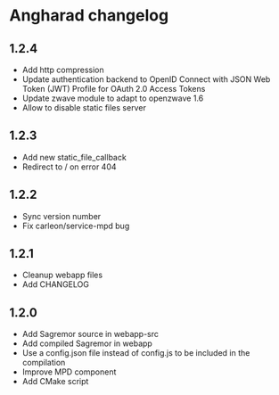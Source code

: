 # Angharad changelog

## 1.2.4

- Add http compression
- Update authentication backend to OpenID Connect with JSON Web Token (JWT) Profile for OAuth 2.0 Access Tokens
- Update zwave module to adapt to openzwave 1.6
- Allow to disable static files server

## 1.2.3

- Add new static_file_callback
- Redirect to / on error 404

## 1.2.2

- Sync version number
- Fix carleon/service-mpd bug

## 1.2.1

- Cleanup webapp files
- Add CHANGELOG

## 1.2.0

- Add Sagremor source in webapp-src
- Add compiled Sagremor in webapp
- Use a config.json file instead of config.js to be included in the compilation
- Improve MPD component
- Add CMake script
